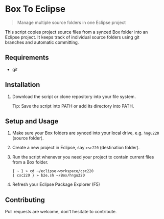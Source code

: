# Box To Eclipse

> Manage multiple source folders in one Eclipse project

This script copies project source files from a synced Box folder into an Eclipse project. It keeps track of individual source folders using git branches and automatic committing.

## Requirements

 - git

## Installation

1) Download the script or clone repository into your file system.

   Tip: Save the script into PATH or add its directory into PATH.

## Setup and Usage

1) Make sure your Box folders are synced into your local drive, e.g. `hngu220` (source folder).

2) Create a new project in Eclipse, say `csc220` (destination folder).

3) Run the script whenever you need your project to contain current files from a Box folder.

   ```
   { ~ } » cd ~/eclipse-workspace/csc220
   { csc220 } » b2e.sh ~/Box/hngu220
   ```

4) Refresh your Eclipse Package Explorer (F5)

## Contributing

Pull requests are welcome, don't hesitate to contribute.

